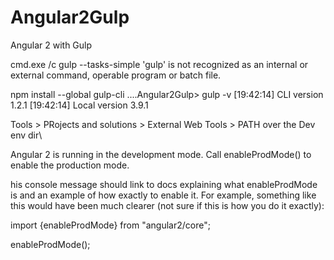 # Angular2Gulp
Angular 2 with Gulp



cmd.exe /c gulp --tasks-simple
'gulp' is not recognized as an internal or external command,
operable program or batch file.

 npm install --global gulp-cli
 ....Angular2Gulp> gulp -v
[19:42:14] CLI version 1.2.1
[19:42:14] Local version 3.9.1



Tools > PRojects and solutions > External Web Tools > PATH over the Dev env dir\




Angular 2 is running in the development mode. 
Call enableProdMode() to enable the production mode.

his console message should link to docs explaining what enableProdMode is and an example of how exactly to enable it. For example, something like this would have been much clearer (not sure if this is how you do it exactly):

import {enableProdMode} from "angular2/core";

enableProdMode();
